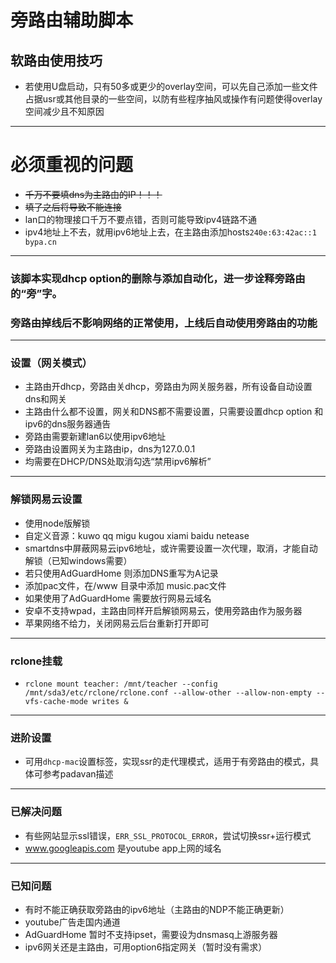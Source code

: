 # 旁路由辅助脚本
## 软路由使用技巧
* 若使用U盘启动，只有50多或更少的overlay空间，可以先自己添加一些文件占据usr或其他目录的一些空间，以防有些程序抽风或操作有问题使得overlay空间减少且不知原因
----
# 必须重视的问题
* ~~千万不要填dns为主路由的IP！！！~~
* ~~填了之后将导致不能连接~~
* lan口的物理接口千万不要点错，否则可能导致ipv4链路不通
* ipv4地址上不去，就用ipv6地址上去，在主路由添加hosts```240e:63:42ac::1 bypa.cn```
-----
### 该脚本实现dhcp option的删除与添加自动化，进一步诠释旁路由的“旁”字。
### 旁路由掉线后不影响网络的正常使用，上线后自动使用旁路由的功能
-----
### 设置（网关模式）
* 主路由开dhcp，旁路由关dhcp，旁路由为网关服务器，所有设备自动设置dns和网关
* 主路由什么都不设置，网关和DNS都不需要设置，只需要设置dhcp option 和 ipv6的dns服务器通告
* 旁路由需要新建lan6以使用ipv6地址
* 旁路由设置网关为主路由ip，dns为127.0.0.1
* 均需要在DHCP/DNS处取消勾选“禁用ipv6解析”
------
### 解锁网易云设置
* 使用node版解锁
* 自定义音源：kuwo qq migu kugou xiami baidu netease
* smartdns中屏蔽网易云ipv6地址，或许需要设置一次代理，取消，才能自动解锁（已知windows需要）
* 若只使用AdGuardHome 则添加DNS重写为A记录
* 添加pac文件，在/www 目录中添加 music.pac文件
* 如果使用了AdGuardHome 需要放行网易云域名
* 安卓不支持wpad，主路由同样开启解锁网易云，使用旁路由作为服务器
* 苹果网络不给力，关闭网易云后台重新打开即可
----
### rclone挂载
* ```rclone mount teacher: /mnt/teacher --config /mnt/sda3/etc/rclone/rclone.conf --allow-other --allow-non-empty --vfs-cache-mode writes &```
-----
### 进阶设置
* 可用```dhcp-mac```设置标签，实现ssr的走代理模式，适用于有旁路由的模式，具体可参考padavan描述
-----
### 已解决问题
* 有些网站显示ssl错误，```ERR_SSL_PROTOCOL_ERROR```，尝试切换ssr+运行模式
* www.googleapis.com 是youtube app上网的域名
-----
### 已知问题
* 有时不能正确获取旁路由的ipv6地址（主路由的NDP不能正确更新）
* youtube广告走国内通道
* AdGuardHome 暂时不支持ipset，需要设为dnsmasq上游服务器
* ipv6网关还是主路由，可用option6指定网关（暂时没有需求）

